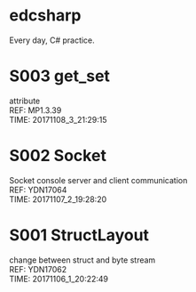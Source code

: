 # edcsharp
Every day, C# practice.

# S003 get_set
attribute <br>
REF: MP1.3.39 <br>
TIME: 20171108_3_21:29:15

# S002 Socket
Socket console server and client communication <br>
REF: YDN17064 <br>
TIME: 20171107_2_19:28:20

# S001 StructLayout
change between struct and byte stream <br>
REF: YDN17062 <br>
TIME: 20171106_1_20:22:49

